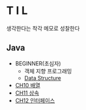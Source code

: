 
T I L
=====
생각한다는 착각
메모로 성찰한다

## Java
  * BEGINNER(초심자)
    * 객체 지향 프로그래밍
    * [Data Structure](https://github.com/1000004/TIL/tree/main/Java/Data_Structure)
  * [CH10 배열](https://github.com/1000004/TLI/tree/main/Java/CH10_%EB%B0%B0%EC%97%B4)
  * [CH11 상속](https://github.com/1000004/TLI/tree/main/Java/CH11_%EC%83%81%EC%86%8D)
  * [CH12 인터페이스](https://github.com/1000004/TIL/tree/main/Java/CH12_%EC%9D%B8%ED%84%B0%ED%8E%98%EC%9D%B4%EC%8A%A4)
